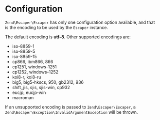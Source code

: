 # Configuration

`Zend\Escaper\Escaper` has only one configuration option available, and that is
the encoding to be used by the `Escaper` instance.

The default encoding is **utf-8**. Other supported encodings are:

- iso-8859-1
- iso-8859-5
- iso-8859-15
- cp866, ibm866, 866
- cp1251, windows-1251
- cp1252, windows-1252
- koi8-r, koi8-ru
- big5, big5-hkscs, 950, gb2312, 936
- shift\_jis, sjis, sjis-win, cp932
- eucjp, eucjp-win
- macroman

If an unsupported encoding is passed to `Zend\Escaper\Escaper`, a
`Zend\Escaper\Exception\InvalidArgumentException` will be thrown.
